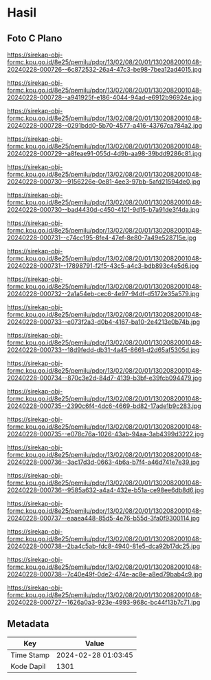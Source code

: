 # Hasil

## Foto C Plano

https://sirekap-obj-formc.kpu.go.id/8e25/pemilu/pdpr/13/02/08/20/01/1302082001048-20240228-000726--6c872532-26a4-47c3-be98-7bea12ad4015.jpg

https://sirekap-obj-formc.kpu.go.id/8e25/pemilu/pdpr/13/02/08/20/01/1302082001048-20240228-000728--a941925f-e186-4044-94ad-e6912b96924e.jpg

https://sirekap-obj-formc.kpu.go.id/8e25/pemilu/pdpr/13/02/08/20/01/1302082001048-20240228-000728--0291bdd0-5b70-4577-a416-43767ca784a2.jpg

https://sirekap-obj-formc.kpu.go.id/8e25/pemilu/pdpr/13/02/08/20/01/1302082001048-20240228-000729--a8feae91-055d-4d9b-aa98-39bdd9286c81.jpg

https://sirekap-obj-formc.kpu.go.id/8e25/pemilu/pdpr/13/02/08/20/01/1302082001048-20240228-000730--9156226e-0e81-4ee3-97bb-5afd21594de0.jpg

https://sirekap-obj-formc.kpu.go.id/8e25/pemilu/pdpr/13/02/08/20/01/1302082001048-20240228-000730--bad4430d-c450-4121-9d15-b7a91de3f4da.jpg

https://sirekap-obj-formc.kpu.go.id/8e25/pemilu/pdpr/13/02/08/20/01/1302082001048-20240228-000731--c74cc195-8fe4-47ef-8e80-7a49e528715e.jpg

https://sirekap-obj-formc.kpu.go.id/8e25/pemilu/pdpr/13/02/08/20/01/1302082001048-20240228-000731--17898791-f2f5-43c5-a4c3-bdb893c4e5d6.jpg

https://sirekap-obj-formc.kpu.go.id/8e25/pemilu/pdpr/13/02/08/20/01/1302082001048-20240228-000732--2a1a54eb-cec6-4e97-94df-d5172e35a579.jpg

https://sirekap-obj-formc.kpu.go.id/8e25/pemilu/pdpr/13/02/08/20/01/1302082001048-20240228-000733--e073f2a3-d0b4-4167-ba10-2e4213e0b74b.jpg

https://sirekap-obj-formc.kpu.go.id/8e25/pemilu/pdpr/13/02/08/20/01/1302082001048-20240228-000733--18d9fedd-db31-4a45-8661-d2d65af5305d.jpg

https://sirekap-obj-formc.kpu.go.id/8e25/pemilu/pdpr/13/02/08/20/01/1302082001048-20240228-000734--870c3e2d-84d7-4139-b3bf-e39fcb094479.jpg

https://sirekap-obj-formc.kpu.go.id/8e25/pemilu/pdpr/13/02/08/20/01/1302082001048-20240228-000735--2390c6f4-4dc6-4669-bd82-17ade1b9c283.jpg

https://sirekap-obj-formc.kpu.go.id/8e25/pemilu/pdpr/13/02/08/20/01/1302082001048-20240228-000735--e078c76a-1026-43ab-94aa-3ab4399d3222.jpg

https://sirekap-obj-formc.kpu.go.id/8e25/pemilu/pdpr/13/02/08/20/01/1302082001048-20240228-000736--3ac17d3d-0663-4b6a-b7f4-a46d741e7e39.jpg

https://sirekap-obj-formc.kpu.go.id/8e25/pemilu/pdpr/13/02/08/20/01/1302082001048-20240228-000736--9585a632-a4a4-432e-b51a-ce98ee6db8d6.jpg

https://sirekap-obj-formc.kpu.go.id/8e25/pemilu/pdpr/13/02/08/20/01/1302082001048-20240228-000737--eaaea448-85d5-4e76-b55d-3fa0f9300114.jpg

https://sirekap-obj-formc.kpu.go.id/8e25/pemilu/pdpr/13/02/08/20/01/1302082001048-20240228-000738--2ba4c5ab-fdc8-4940-81e5-dca92b17dc25.jpg

https://sirekap-obj-formc.kpu.go.id/8e25/pemilu/pdpr/13/02/08/20/01/1302082001048-20240228-000738--7c40e49f-0de2-474e-ac8e-a8ed79bab4c9.jpg

https://sirekap-obj-formc.kpu.go.id/8e25/pemilu/pdpr/13/02/08/20/01/1302082001048-20240228-000727--1626a0a3-923e-4993-968c-bc44f13b7c71.jpg


## Metadata

| Key        | Value               |
| ---------- | ------------------- |
| Time Stamp | 2024-02-28 01:03:45 |
| Kode Dapil | 1301                |



